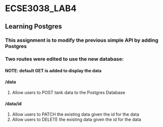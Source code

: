 # ECSE3038_LAB4
 
## Learning Postgres

### This assignment is to modify the previous simple API by adding Postgres

### Two routes were edited to use the new database:
#### NOTE: default GET is added to display the data  

#### **/data**  
1. Allow users to POST tank data to the Postgres Database

#### **/data/id** 
1. Allow users to PATCH the existing data given the id for the data
1. Allow users to DELETE the existing data given the id for the data
